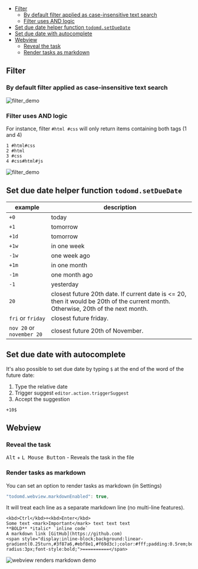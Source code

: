 <!-- TOC -->

- [Filter](#filter)
    - [By default filter applied as case-insensitive text search](#by-default-filter-applied-as-case-insensitive-text-search)
    - [Filter uses AND logic](#filter-uses-and-logic)
- [Set due date helper function `todomd.setDueDate`](#set-due-date-helper-function-todomdsetduedate)
- [Set due date with autocomplete](#set-due-date-with-autocomplete)
- [Webview](#webview)
    - [Reveal the task](#reveal-the-task)
    - [Render tasks as markdown](#render-tasks-as-markdown)

<!-- /TOC -->

## Filter

### By default filter applied as case-insensitive text search

![filter_demo](https://raw.githubusercontent.com/usernamehw/vscode-todo-md/master/docs/img/filter.png)

### Filter uses AND logic

For instance, filter `#html #css` will only return items containing both tags (1 and 4)

```
1 #html#css
2 #html
3 #css
4 #css#html#js
```

![filter_demo](https://raw.githubusercontent.com/usernamehw/vscode-todo-md/master/docs/img/filter_and_logic.png)

## Set due date helper function `todomd.setDueDate`

example | description
--- | ---
`+0`|today
`+1`|tomorrow
`+1d`|tomorrow
`+1w`|in one week
`-1w`|one week ago
`+1m`|in one month
`-1m`|one month ago
`-1`|yesterday
`20`|closest future 20th date. If current date is <= 20, then it would be 20th of the current month. Otherwise, 20th of the next month.
`fri` or `friday`|closest future friday.
`nov 20` or `november 20`|closest future 20th of November.

## Set due date with autocomplete

It's also possible to set due date by typing `$` at the end of the word of the future date:

1. Type the relative date
1. Trigger suggest `editor.action.triggerSuggest`
1. Accept the suggestion

```
+10$
```

## Webview

### Reveal the task

<kbd>Alt</kbd> + <kbd>L Mouse Button</kbd> - Reveals the task in the file

### Render tasks as markdown

You can set an option to render tasks as markdown (in Settings)

```js
"todomd.webview.markdownEnabled": true,
```

It will treat each line as a separate markdown line (no multi-line features).

```
<kbd>Ctrl</kbd>+<kbd>Enter</kbd>
Some text <mark>Important</mark> text text text
**BOLD** *italic* `inline code`
A markdown link [GitHub](https://github.com)
<span style="display:inline-block;background:linear-gradient(0.25turn,#3f87a6,#ebf8e1,#f69d3c);color:#fff;padding:0.5rem;border-radius:3px;font-style:bold;">==========</span>
```

![webview renders markdown demo](https://raw.githubusercontent.com/usernamehw/vscode-todo-md/master/docs/img/webview_markdown_enabled.png)